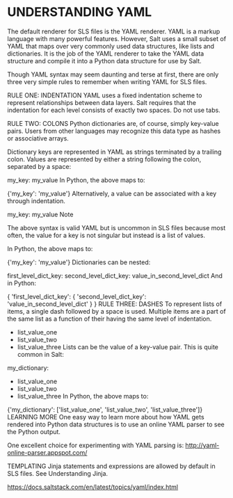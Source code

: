 # UNDERSTANDING YAML

The default renderer for SLS files is the YAML renderer. YAML is a markup language with many powerful features. However, Salt uses a small subset of YAML that maps over very commonly used data structures, like lists and dictionaries. It is the job of the YAML renderer to take the YAML data structure and compile it into a Python data structure for use by Salt.

Though YAML syntax may seem daunting and terse at first, there are only three very simple rules to remember when writing YAML for SLS files.

RULE ONE: INDENTATION
YAML uses a fixed indentation scheme to represent relationships between data layers. Salt requires that the indentation for each level consists of exactly two spaces. Do not use tabs.

RULE TWO: COLONS
Python dictionaries are, of course, simply key-value pairs. Users from other languages may recognize this data type as hashes or associative arrays.

Dictionary keys are represented in YAML as strings terminated by a trailing colon. Values are represented by either a string following the colon, separated by a space:

my_key: my_value
In Python, the above maps to:

{'my_key': 'my_value'}
Alternatively, a value can be associated with a key through indentation.

my_key:
  my_value
Note

The above syntax is valid YAML but is uncommon in SLS files because most often, the value for a key is not singular but instead is a list of values.

In Python, the above maps to:

{'my_key': 'my_value'}
Dictionaries can be nested:

first_level_dict_key:
  second_level_dict_key: value_in_second_level_dict
And in Python:

{
    'first_level_dict_key': {
        'second_level_dict_key': 'value_in_second_level_dict'
    }
}
RULE THREE: DASHES
To represent lists of items, a single dash followed by a space is used. Multiple items are a part of the same list as a function of their having the same level of indentation.

- list_value_one
- list_value_two
- list_value_three
Lists can be the value of a key-value pair. This is quite common in Salt:

my_dictionary:
  - list_value_one
  - list_value_two
  - list_value_three
In Python, the above maps to:

{'my_dictionary': ['list_value_one', 'list_value_two', 'list_value_three']}
LEARNING MORE
One easy way to learn more about how YAML gets rendered into Python data structures is to use an online YAML parser to see the Python output.

One excellent choice for experimenting with YAML parsing is: http://yaml-online-parser.appspot.com/

TEMPLATING
Jinja statements and expressions are allowed by default in SLS files. See Understanding Jinja.

https://docs.saltstack.com/en/latest/topics/yaml/index.html
